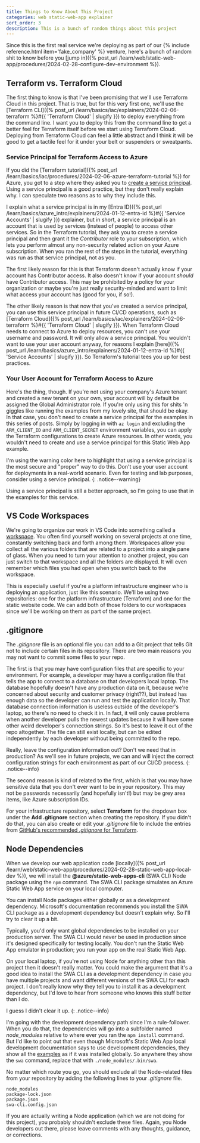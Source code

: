 ```yaml
---
title: Things to Know About This Project
categories: web static-web-app explainer
sort_order: 3
description: This is a bunch of random things about this project
---
```

Since this is the first real service we're deploying as part of our {% include reference.html item='fake_company' %} venture, here's a bunch of random shit to know before you [jump in]({% post_url /learn/web/static-web-app/procedures/2024-02-28-configure-dev-environment %}).<!--more-->

## Terraform vs. Terraform Cloud

The first thing to know is that I've been promising that we'll use Terraform Cloud in this project. That is true, but for this very first one, we'll use the [Terraform CLI]({% post_url /learn/basics/iac/explainers/2024-02-06-terraform %}#{{ 'Terraform Cloud' | slugify }}) to deploy everything from the command line. I want you to deploy this from the command line to get a better feel for Terraform itself before we start using Terraform Cloud. Deploying from Terraform Cloud can feel a little abstract and I think it will be good to get a tactile feel for it under your belt or suspenders or sweatpants.

### Service Principal for Terraform Access to Azure

If you did the [Terraform tutorial]({% post_url /learn/basics/iac/procedures/2024-02-06-azure-terraform-tutorial %}) for Azure, you got to a step where they asked you to [create a service principal](https://developer.hashicorp.com/terraform/tutorials/azure-get-started/azure-build#create-a-service-principal). Using a service principal is a good practice, but they don't really explain why. I can speculate two reasons as to why they include this.

I explain what a service principal is in my [Entra ID]({% post_url /learn/basics/azure_intro/explainers/2024-01-12-entra-id %}#{{ 'Service Accounts' | slugify }}) explainer, but in short, a service principal is an account that is used by services (instead of people) to access other services. So in the Terraform tutorial, they ask you to create a service principal and then grant it the *Contributor* role to your subscription, which lets you perform almost any non-security related action on your Azure subscription. When you ran the rest of the steps in the tutorial, everything was run as that service principal, not as you.

The first likely reason for this is that Terraform doesn't actually know if your account has Contributor access. It also doesn't know if your account *should* have Contributor access. This may be prohibited by a policy for your organization or maybe you're just really security-minded and want to limit what access your account has (good for you, if so!).

The other likely reason is that now that you've created a service principal, you can use this service principal in future CI/CD operations, such as [Terraform Cloud]({% post_url /learn/basics/iac/explainers/2024-02-06-terraform %}#{{ 'Terraform Cloud' | slugify }}). When Terraform Cloud needs to connect to Azure to deploy resources, you can't use your username and password. It will only allow a service principal. You wouldn't want to use your user account anyway, for reasons I explain [here]({% post_url /learn/basics/azure_intro/explainers/2024-01-12-entra-id %}#{{ 'Service Accounts' | slugify }}). So Terraform's tutorial tees you up for best practices.

### Your User Account for Terraform Access to Azure

Here's the thing, though. If you're not using your company's Azure tenant and created a new tenant on your own, your account will by default be assigned the Global Administrator role. If you're only using this for shits 'n giggles like running the examples from my lovely site, that should be okay. In that case, you don't need to create a service principal for the examples in this series of posts. Simply by logging in with `az login` and excluding the `ARM_CLIENT_ID` and `ARM_CLIENT_SECRET` environment variables, you can apply the Terraform configurations to create Azure resources. In other words, you wouldn't need to create and use a service principal for this Static Web App example.

I'm using the warning color here to highlight that using a service principal is the most secure and "proper" way to do this. Don't use your user account for deployments in a real-world scenario. Even for testing and lab purposes, consider using a service principal.
{: .notice--warning}

Using a service principal is still a better approach, so I'm going to use that in the examples for this service.

## VS Code Workspaces

We're going to organize our work in VS Code into something called a [workspace](https://code.visualstudio.com/docs/editor/workspaces). You often find yourself working on several projects at one time, constantly switching back and forth among them. Workspaces allow you collect all the various folders that are related to a project into a single pane of glass. When you need to turn your attention to another project, you can just switch to that workspace and all the folders are displayed. It will even remember which files you had open when you switch back to the workspace.

This is especially useful if you're a platform infrastructure engineer who is deploying an application, just like this scenario. We'll be using two repositories: one for the platform infrastructure (Terraform) and one for the static website code. We can add both of those folders to our workspaces since we'll be working on them as part of the same project.

## .gitignore

The *.gitignore* file is an optional file you can add to a Git project that tells Git not to include certain files in its repository. There are two main reasons you may not want to commit some files to your repo.

The first is that you may have configuration files that are specific to your environment. For example, a developer may have a configuration file that tells the app to connect to a database on that developers local laptop. The database hopefully doesn't have any production data on it, because we're concerned about security and customer privacy (right??), but instead has enough data so the developer can run and test the application locally. That database connection information is useless outside of the developer's laptop, so there's no need to check it in. In fact, it will only cause problems when another developer pulls the newest updates because it will have some other weird developer's connection strings. So it's best to leave it out of the repo altogether. The file can still exist locally, but can be edited independently by each developer without being committed to the repo.

Really, leave the configuration information out? Don't we need that in production? As we'll see in future projects, we can and will inject the correct configuration strings for each environment as part of our CI/CD process.
{: .notice--info}

The second reason is kind of related to the first, which is that you may have sensitive data that you don't ever want to be in your repository. This may not be passwords necessarily (and hopefully isn't!) but may be grey area items, like Azure subscription IDs.

For your infrastructure repository, select **Terraform** for the dropdown box under the **Add .gitignore** section when creating the repository. If you didn't do that, you can also create or edit your *.gitignore* file to include the entries from [GitHub's recommended *.gitignore* for Terraform](https://github.com/github/gitignore/blob/main/Terraform.gitignore).

## Node Dependencies

When we develop our web application code [locally]({% post_url /learn/web/static-web-app/procedures/2024-02-28-static-web-app-local-dev %}), we will install the **@azure/static-web-apps-cli** (SWA CLI) Node package using the `npm` command. The SWA CLI package simulates an Azure Static Web App service on your local computer.

You can install Node packages either globally or as a development dependency. Microsoft's documentation recommends you install the SWA CLI package as a development dependency but doesn't explain why. So I'll try to clear it up a bit.

Typically, you'd only want global dependencies to be installed on your production server. The SWA CLI would never be used in production since it's designed specifically for testing locally. You don't run the Static Web App emulator in production; you run your app on the real Static Web App.

On your local laptop, if you're not using Node for anything other than this project then it doesn't really matter. You could make the argument that it's a good idea to install the SWA CLI as a development dependency in case you have multiple projects and want different versions of the SWA CLI for each project. I don't really know why they tell you to install it as a development dependency, but I'd love to hear from someone who knows this stuff better than I do.

I guess I didn't clear it up.
{: .notice--info}

I'm going with the development dependency path since I'm a rule-follower. When you do that, the dependencies will go into a subfolder named *node_modules* relative to where ever you ran the `npm install` command. But I'd like to point out that even though Microsoft's Static Web App local development documentation says to use development dependencies, they show all the [examples](https://learn.microsoft.com/en-us/azure/static-web-apps/local-development#get-started) as if it was installed globally. So anywhere they show the `swa` command, replace that with `./node_modules/.bin/swa`.

No matter which route you go, you should exclude all the Node-related files from your repository by adding the following lines to your *.gitignore* file.

```
node_modules
package-lock.json
package.json
swa-cli.config.json
```

If you are actually writing a Node application (which we are not doing for this project), you probably shouldn't exclude these files. Again, you Node developers out there, please leave comments with any thoughts, guidance, or corrections.
